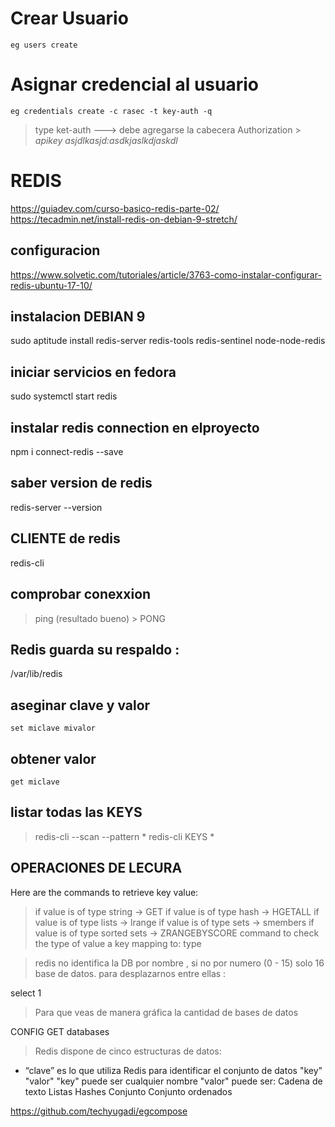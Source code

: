 # Crear Usuario
`eg users create`
# Asignar credencial al usuario
`eg credentials create -c rasec -t key-auth -q`

> type ket-auth ---> debe agregarse la cabecera    Authorization > *apikey asjdlkasjd:asdkjaslkdjaskdl*

# REDIS
https://guiadev.com/curso-basico-redis-parte-02/
https://tecadmin.net/install-redis-on-debian-9-stretch/
## configuracion
https://www.solvetic.com/tutoriales/article/3763-como-instalar-configurar-redis-ubuntu-17-10/

## instalacion DEBIAN 9 
sudo aptitude install redis-server redis-tools redis-sentinel node-node-redis

## iniciar servicios en fedora
sudo systemctl start redis

## instalar redis connection en elproyecto
npm i connect-redis --save



## saber version de redis

redis-server --version

## CLIENTE de redis
redis-cli

## comprobar conexxion
> ping
(resultado bueno) > PONG
## Redis guarda su respaldo :
/var/lib/redis

## aseginar clave y valor
`set miclave mivalor`
## obtener valor
`get miclave`

## listar todas las KEYS
> redis-cli --scan --pattern *
> redis-cli KEYS *

## OPERACIONES DE LECURA
Here are the commands to retrieve key value:

> if value is of type string -> GET <key>
> if value is of type hash -> HGETALL <key>
> if value is of type lists -> lrange <key> <start> <end>
> if value is of type sets -> smembers <key>
> if value is of type sorted sets -> ZRANGEBYSCORE <key> <min> <max>
command to check the type of value a key mapping to:
> type <key>



> redis no identifica la DB por nombre , si no por numero (0 - 15) solo 16 base de datos. para desplazarnos entre ellas :

select 1

> Para que veas de manera gráfica la cantidad de bases de datos

CONFIG GET databases

> Redis dispone de cinco estructuras de datos:
- “clave” es lo que utiliza Redis para identificar el conjunto de datos
    "key" "valor"
"key" puede ser cualquier  nombre
"valor" puede ser: 
Cadena de texto
Listas
Hashes
Conjunto
Conjunto ordenados



https://github.com/techyugadi/egcompose

